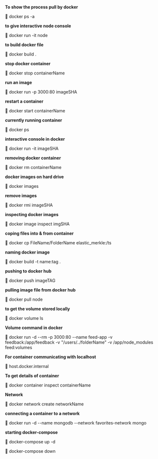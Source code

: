 **To show the process pull by docker**

:whale: docker ps -a

**to give interactive node console**

:whale: docker run -it node

**to build docker file**

:whale: docker build .

**stop docker container**

:whale: docker stop containerName

**run an image**

:whale: docker run -p 3000:80 imageSHA

**restart a container**

:whale: docker start containerName

**currently running container**

:whale: docker ps

**interactive console in docker**

:whale: docker run -it imageSHA

**removing docker container**

:whale: docker rm containerName

**docker images on hard drive**

:whale: docker images

**remove images**

:whale: docker rmi imageSHA

**inspecting docker images**

:whale: docker image inspect imgSHA

**coping files into & from container**

:whale: docker cp FileName/FolderName elastic_merkle:/ts

**naming docker image**

:whale: docker build -t name:tag .

**pushing to docker hub**

:whale: docker push imageTAG

**pulling image file from docker hub**

:whale: docker pull node

**to get the volume stored locally**

:whale: docker volume ls

**Volume command in docker**

:whale: docker run -d --rm -p 3000:80 --name feed-app -v feedback:/app/feedback
 -v "/users/../folderName" -v /app/node_modules feed:volumes

**For container communicating with localhost**

:whale: host.docker.internal

**To get details of container**

:whale: docker container inspect containerName

**Network**

:whale: docker network create networkName

**connecting a container to a network**

:whale: docker run -d --name mongodb --network favorites-network mongo

**starting docker-compose**

:whale: docker-compose up -d

:whale: docker-compose down
